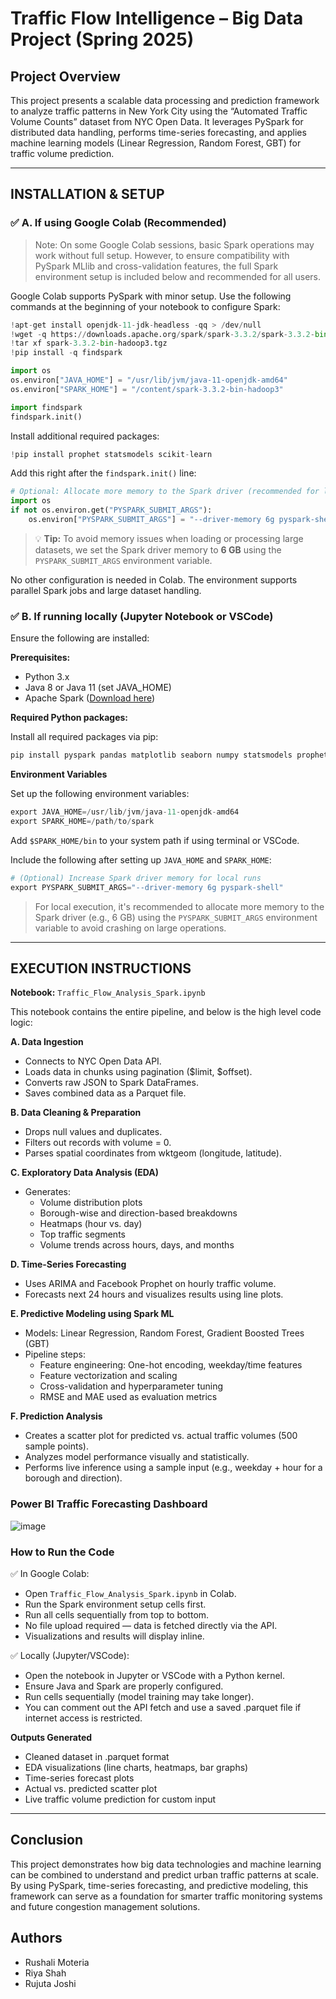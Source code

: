 # Traffic Flow Intelligence – Big Data Project (Spring 2025)

## Project Overview  
This project presents a scalable data processing and prediction framework to analyze traffic patterns in New York City using the “Automated Traffic Volume Counts” dataset from NYC Open Data. It leverages PySpark for distributed data handling, performs time-series forecasting, and applies machine learning models (Linear Regression, Random Forest, GBT) for traffic volume prediction.

---

## INSTALLATION & SETUP

### ✅ A. If using Google Colab (Recommended)

> Note: On some Google Colab sessions, basic Spark operations may work without full setup. However, to ensure compatibility with PySpark MLlib and cross-validation features, the full Spark environment setup is included below and recommended for all users.

Google Colab supports PySpark with minor setup. Use the following commands at the beginning of your notebook to configure Spark:

```python
!apt-get install openjdk-11-jdk-headless -qq > /dev/null
!wget -q https://downloads.apache.org/spark/spark-3.3.2/spark-3.3.2-bin-hadoop3.tgz
!tar xf spark-3.3.2-bin-hadoop3.tgz
!pip install -q findspark

import os
os.environ["JAVA_HOME"] = "/usr/lib/jvm/java-11-openjdk-amd64"
os.environ["SPARK_HOME"] = "/content/spark-3.3.2-bin-hadoop3"

import findspark
findspark.init()
```

Install additional required packages:
```python
!pip install prophet statsmodels scikit-learn
```

Add this right after the `findspark.init()` line:
```python
# Optional: Allocate more memory to the Spark driver (recommended for large datasets)
import os
if not os.environ.get("PYSPARK_SUBMIT_ARGS"):
    os.environ["PYSPARK_SUBMIT_ARGS"] = "--driver-memory 6g pyspark-shell"
```
> 💡 **Tip:** To avoid memory issues when loading or processing large datasets, we set the Spark driver memory to **6 GB** using the `PYSPARK_SUBMIT_ARGS` environment variable.



No other configuration is needed in Colab. The environment supports parallel Spark jobs and large dataset handling.

### ✅ B. If running locally (Jupyter Notebook or VSCode)

Ensure the following are installed:

**Prerequisites:**
- Python 3.x
- Java 8 or Java 11 (set JAVA_HOME)
- Apache Spark ([Download here]([https://example.com](https://spark.apache.org/downloads.html)))

**Required Python packages:**

Install all required packages via pip:
```python
pip install pyspark pandas matplotlib seaborn numpy statsmodels prophet scikit-learn
```

**Environment Variables**

Set up the following environment variables:
```python
export JAVA_HOME=/usr/lib/jvm/java-11-openjdk-amd64
export SPARK_HOME=/path/to/spark
```
Add `$SPARK_HOME/bin` to your system path if using terminal or VSCode.

Include the following after setting up `JAVA_HOME` and `SPARK_HOME`:
```python
# (Optional) Increase Spark driver memory for local runs
export PYSPARK_SUBMIT_ARGS="--driver-memory 6g pyspark-shell"
```

> For local execution, it's recommended to allocate more memory to the Spark driver (e.g., 6 GB) using the `PYSPARK_SUBMIT_ARGS` environment variable to avoid crashing on large operations.

---

## EXECUTION INSTRUCTIONS

**Notebook:** `Traffic_Flow_Analysis_Spark.ipynb`

This notebook contains the entire pipeline, and below is the high level code logic:

**A. Data Ingestion**
- Connects to NYC Open Data API.
- Loads data in chunks using pagination ($limit, $offset).
- Converts raw JSON to Spark DataFrames.
- Saves combined data as a Parquet file.

**B. Data Cleaning & Preparation**
- Drops null values and duplicates.
- Filters out records with volume = 0.
- Parses spatial coordinates from wktgeom (longitude, latitude).

**C. Exploratory Data Analysis (EDA)**
- Generates:
  - Volume distribution plots
  - Borough-wise and direction-based breakdowns
  - Heatmaps (hour vs. day)
  - Top traffic segments
  - Volume trends across hours, days, and months

**D. Time-Series Forecasting**
- Uses ARIMA and Facebook Prophet on hourly traffic volume.
- Forecasts next 24 hours and visualizes results using line plots.

**E. Predictive Modeling using Spark ML**
- Models: Linear Regression, Random Forest, Gradient Boosted Trees (GBT)
- Pipeline steps:
  - Feature engineering: One-hot encoding, weekday/time features
  - Feature vectorization and scaling
  - Cross-validation and hyperparameter tuning
  - RMSE and MAE used as evaluation metrics

**F. Prediction Analysis**
- Creates a scatter plot for predicted vs. actual traffic volumes (500 sample points).
- Analyzes model performance visually and statistically.
- Performs live inference using a sample input (e.g., weekday + hour for a borough and direction).

### Power BI Traffic Forecasting Dashboard

![image](https://github.com/user-attachments/assets/756dff23-6c0c-4d3e-867a-03fa3b2ec640)

### How to Run the Code

✅ In Google Colab:
- Open `Traffic_Flow_Analysis_Spark.ipynb` in Colab.
- Run the Spark environment setup cells first.
- Run all cells sequentially from top to bottom.
- No file upload required — data is fetched directly via the API.
- Visualizations and results will display inline.

✅ Locally (Jupyter/VSCode):
- Open the notebook in Jupyter or VSCode with a Python kernel.
- Ensure Java and Spark are properly configured.
- Run cells sequentially (model training may take longer).
- You can comment out the API fetch and use a saved .parquet file if internet access is restricted.

**Outputs Generated**
- Cleaned dataset in .parquet format
- EDA visualizations (line charts, heatmaps, bar graphs)
- Time-series forecast plots
- Actual vs. predicted scatter plot
- Live traffic volume prediction for custom input

---
## Conclusion

This project demonstrates how big data technologies and machine learning can be combined to understand and predict urban traffic patterns at scale. By using PySpark, time-series forecasting, and predictive modeling, this framework can serve as a foundation for smarter traffic monitoring systems and future congestion management solutions.

## Authors

- Rushali Moteria
- Riya Shah
- Rujuta Joshi



